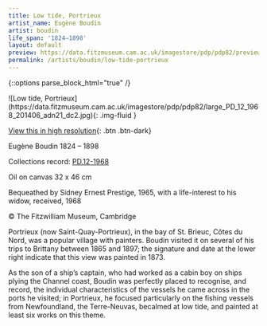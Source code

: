 ```yaml
---
title: Low tide, Portrieux
artist_name: Eugène Boudin
artist: boudin
life_span: '1824–1898'
layout: default
preview: https://data.fitzmuseum.cam.ac.uk/imagestore/pdp/pdp82/preview_PD_12_1968_201406_adn21_dc2.jpg
permalink: /artists/boudin/low-tide-portrieux
---
```

{::options parse_block_html="true" /}
<div class="text-center">
![Low tide, Portrieux](https://data.fitzmuseum.cam.ac.uk/imagestore/pdp/pdp82/large_PD_12_1968_201406_adn21_dc2.jpg){: .img-fluid }

[View this in high resolution](https://data.fitzmuseum.cam.ac.uk/id/image/iiif/media-218825#?c=&m=&cv=){: .btn .btn-dark}
</div>

Eugène Boudin 1824 – 1898  

Collections record: [PD.12-1968](https://data.fitzmuseum.cam.ac.uk/id/object/2356)  

Oil on canvas 32 x 46 cm

Bequeathed by Sidney Ernest Prestige, 1965, with a life-interest to his widow,
received, 1968

© The Fitzwilliam Museum, Cambridge

Portrieux (now Saint-Quay-Portrieux), in the bay of St. Brieuc, Côtes du Nord,
was a popular village with painters. Boudin visited it on several of his trips to
Brittany between 1865 and 1897; the signature and date at the lower right indicate
that this view was painted in 1873.

As the son of a ship’s captain, who had worked as a cabin boy on ships plying the
Channel coast, Boudin was perfectly placed to recognise, and record, the individual
characteristics of the vessels he came across in the ports he visited; in Portrieux,
he focused particularly on the fishing vessels from Newfoundland, the Terre-Neuvas,
becalmed at low tide, and painted at least six works on this theme.
